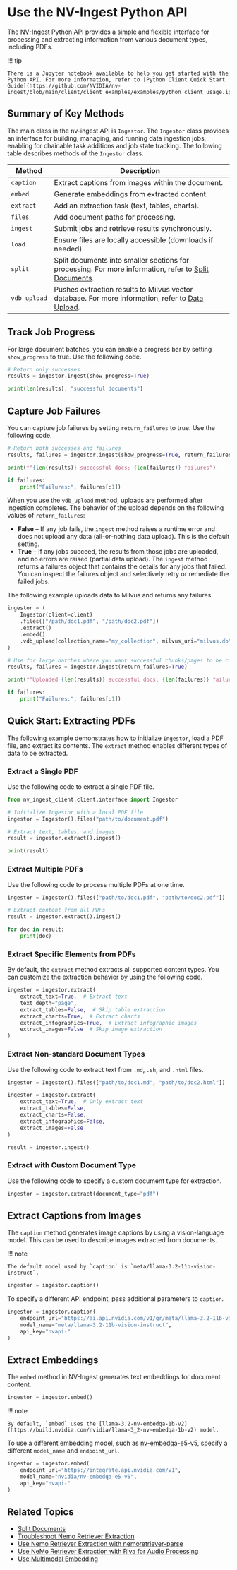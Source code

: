 # Use the NV-Ingest Python API

The [NV-Ingest](overview.md) Python API provides a simple and flexible interface for processing and extracting information from various document types, including PDFs.

!!! tip

    There is a Jupyter notebook available to help you get started with the Python API. For more information, refer to [Python Client Quick Start Guide](https://github.com/NVIDIA/nv-ingest/blob/main/client/client_examples/examples/python_client_usage.ipynb).

## Summary of Key Methods

The main class in the nv-ingest API is `Ingestor`. 
The `Ingestor` class provides an interface for building, managing, and running data ingestion jobs, enabling for chainable task additions and job state tracking. 
The following table describes methods of the `Ingestor` class.

| Method       | Description                       |
|--------------|-----------------------------------|
| `caption`    | Extract captions from images within the document. |
| `embed`      | Generate embeddings from extracted content. |
| `extract`    | Add an extraction task (text, tables, charts). |
| `files`      | Add document paths for processing. |
| `ingest`     | Submit jobs and retrieve results synchronously. |
| `load`       | Ensure files are locally accessible (downloads if needed). |
| `split`      | Split documents into smaller sections for processing. For more information, refer to [Split Documents](chunking.md). |
| `vdb_upload` | Pushes extraction results to Milvus vector database. For more information, refer to [Data Upload](data-store.md). |



## Track Job Progress

For large document batches, you can enable a progress bar by setting `show_progress` to true. 
Use the following code.

```python
# Return only successes
results = ingestor.ingest(show_progress=True)

print(len(results), "successful documents")
```



## Capture Job Failures

You can capture job failures by setting `return_failures` to true. 
Use the following code.

```python
# Return both successes and failures
results, failures = ingestor.ingest(show_progress=True, return_failures=True)

print(f"{len(results)} successful docs; {len(failures)} failures")

if failures:
    print("Failures:", failures[:1])
```

When you use the `vdb_upload` method, uploads are performed after ingestion completes. 
The behavior of the upload depends on the following values of `return_failures`:

- **False** – If any job fails, the `ingest` method raises a runtime error and does not upload any data (all-or-nothing data upload). This is the default setting.
- **True** – If any jobs succeed, the results from those jobs are uploaded, and no errors are raised (partial data upload). The `ingest` method returns a failures object that contains the details for any jobs that failed. You can inspect the failures object and selectively retry or remediate the failed jobs.


The following example uploads data to Milvus and returns any failures.

```python
ingestor = (
    Ingestor(client=client)
    .files(["/path/doc1.pdf", "/path/doc2.pdf"])
    .extract()
    .embed()
    .vdb_upload(collection_name="my_collection", milvus_uri="milvus.db")
)

# Use for large batches where you want successful chunks/pages to be committed, while collecting detailed diagnostics for failures.
results, failures = ingestor.ingest(return_failures=True)

print(f"Uploaded {len(results)} successful docs; {len(failures)} failures")

if failures:
    print("Failures:", failures[:1])
```



## Quick Start: Extracting PDFs

The following example demonstrates how to initialize `Ingestor`, load a PDF file, and extract its contents.
The `extract` method enables different types of data to be extracted.

### Extract a Single PDF

Use the following code to extract a single PDF file.

```python
from nv_ingest_client.client.interface import Ingestor

# Initialize Ingestor with a local PDF file
ingestor = Ingestor().files("path/to/document.pdf")

# Extract text, tables, and images
result = ingestor.extract().ingest()

print(result)
```

### Extract Multiple PDFs

Use the following code to process multiple PDFs at one time.

```python
ingestor = Ingestor().files(["path/to/doc1.pdf", "path/to/doc2.pdf"])

# Extract content from all PDFs
result = ingestor.extract().ingest()

for doc in result:
    print(doc)
```

### Extract Specific Elements from PDFs

By default, the `extract` method extracts all supported content types. 
You can customize the extraction behavior by using the following code.

```python
ingestor = ingestor.extract(
    extract_text=True,  # Extract text
    text_depth="page",
    extract_tables=False,  # Skip table extraction
    extract_charts=True,  # Extract charts
    extract_infographics=True,  # Extract infographic images
    extract_images=False  # Skip image extraction
)
```

### Extract Non-standard Document Types

Use the following code to extract text from `.md`, `.sh`, and `.html` files.

```python
ingestor = Ingestor().files(["path/to/doc1.md", "path/to/doc2.html"])

ingestor = ingestor.extract(
    extract_text=True,  # Only extract text
    extract_tables=False,
    extract_charts=False,
    extract_infographics=False,
    extract_images=False
)

result = ingestor.ingest()
```


### Extract with Custom Document Type

Use the following code to specify a custom document type for extraction.

```python
ingestor = ingestor.extract(document_type="pdf")
```



## Extract Captions from Images

The `caption` method generates image captions by using a vision-language model. 
This can be used to describe images extracted from documents.

!!! note

    The default model used by `caption` is `meta/llama-3.2-11b-vision-instruct`.

```python
ingestor = ingestor.caption()
```

To specify a different API endpoint, pass additional parameters to `caption`.

```python
ingestor = ingestor.caption(
    endpoint_url="https://ai.api.nvidia.com/v1/gr/meta/llama-3.2-11b-vision-instruct/chat/completions",
    model_name="meta/llama-3.2-11b-vision-instruct",
    api_key="nvapi-"
)
```



## Extract Embeddings

The `embed` method in NV-Ingest generates text embeddings for document content.

```python
ingestor = ingestor.embed()
```

!!! note

    By default, `embed` uses the [llama-3.2-nv-embedqa-1b-v2](https://build.nvidia.com/nvidia/llama-3_2-nv-embedqa-1b-v2) model.

To use a different embedding model, such as [nv-embedqa-e5-v5](https://build.nvidia.com/nvidia/nv-embedqa-e5-v5), specify a different `model_name` and `endpoint_url`.

```python
ingestor = ingestor.embed(
    endpoint_url="https://integrate.api.nvidia.com/v1",
    model_name="nvidia/nv-embedqa-e5-v5",
    api_key="nvapi-"
)
```



## Related Topics

- [Split Documents](chunking.md)
- [Troubleshoot Nemo Retriever Extraction](troubleshoot.md)
- [Use Nemo Retriever Extraction with nemoretriever-parse](nemoretriever-parse.md)
- [Use NeMo Retriever Extraction with Riva for Audio Processing](nemoretriever-parse.md)
- [Use Multimodal Embedding](vlm-embed.md)
